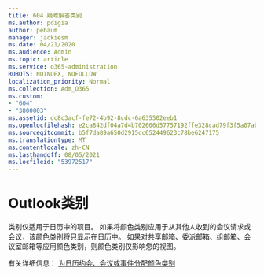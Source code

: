 ```yaml
---
title: 604 疑难解答类别
ms.author: pdigia
author: pebaum
manager: jackiesm
ms.date: 04/21/2020
ms.audience: Admin
ms.topic: article
ms.service: o365-administration
ROBOTS: NOINDEX, NOFOLLOW
localization_priority: Normal
ms.collection: Adm_O365
ms.custom:
- "604"
- "3800003"
ms.assetid: dc8c3acf-fe72-4b92-8cdc-6a635502eeb1
ms.openlocfilehash: e2ca842df04a7d4b702606d57757192ffe328cad79f3f5a07abc450f8ff92288
ms.sourcegitcommit: b5f7da89a650d2915dc652449623c78be6247175
ms.translationtype: MT
ms.contentlocale: zh-CN
ms.lasthandoff: 08/05/2021
ms.locfileid: "53972517"
---
```

# <a name="outlook-categories"></a>Outlook类别

类别仅适用于日历中的项目。 如果将颜色类别应用于从其他人收到的会议请求或会议，该颜色类别将只显示在日历中。  如果对共享邮箱、委派邮箱、组邮箱、会议室邮箱等应用颜色类别，则颜色类别仅影响您的视图。

有关详细信息： [为日历约会、会议或事件分配颜色类别](https://support.microsoft.com/office/750596d9-707d-4412-8c0e-7fdc0fc52527)
